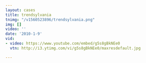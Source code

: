 ```yaml
---
layout: cases
title: trendsylvania
tnimg: "/v1560523896/trendsylvania.png"
img: []
video: ''
date: '2010-1-9'
vid:
- video: https://www.youtube.com/embed/g5s8gBkNEe0
  vtn: http://i3.ytimg.com/vi/g5s8gBkNEe0/maxresdefault.jpg

---
```

